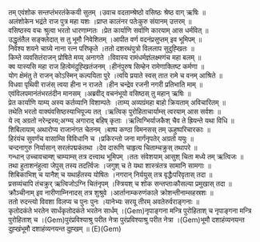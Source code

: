 

  
तम् एवंशोक सन्तप्तंभरतंकेकयी सुतम् ।उवाच वदताम्श्रेष्ठो वसिष्ठः श्रेष्ठ वाग् ऋषिः  ॥   
अलंशोकेन भद्रंते राज पुत्र महा यशः ।प्राप्त कालंनर पतेःकुरु संयानम् उत्तरम्  ॥   
वसिष्ठस्य वचः श्रुत्वा भरतो धारणाम्गतः ।प्रेत कार्याणि सर्वाणि कारयाम् आस धर्मवित्  ॥   
उद्धृतंतैल सङ्क्लेदात् स तु भूमौ निवेशितम् ।आपीत वर्ण वदनंप्रसुप्तम् इव भूमिपम्  ॥   
निवेश्य शयने चाग्र्ये नाना रत्न परिष्कृते ।ततो दशरथंपुत्रो विललाप सुदुह्खितः  ॥   
किम्ते व्यवसितंराजन् प्रोषिते मय्य् अनागते ।विवास्य रामंधर्मज्ञंलक्ष्मणंच महा बलम्  ॥   
क्व यास्यसि महा राज हित्वेमंदुह्खितंजनम् ।हीनंपुरुष सिम्हेन रामेणाक्लिष्ट कर्मणा  ॥   
योग क्षेमंतु ते राजन् कोऽस्मिन् कल्पयिता पुरे ।त्वयि प्रयाते स्वस् तात रामे च वनम् आश्रिते  ॥   
विधवा पृथिवी राजंस् त्वया हीना न राजते ।हीन चन्द्रेव रजनी नगरी प्रतिभाति माम्  ॥   
एवंविलपमानंतंभरतंदीन मानसम् ।अब्रवीद् वचनंभूयो वसिष्ठस् तु महान् ऋषिः  ॥   
प्रेत कार्याणि याम्य् अस्य कर्तव्यानि विशाम्पतेः ।ताम्य् अव्यग्रंमहा बाहो क्रियताम् अविचारितम्  ॥   
तथेति भरतो वाक्यंवसिष्ठस्याभिपूज्य तत् ।ऋत्विक् पुरोहिताचार्याम्स् त्वरयाम् आस सर्वशः  ॥   
ये त्व् अग्रतो नरेन्द्रस्य;अग्म्य् अगाराद् बहिष् कृताः ।ऋत्विग्भिर्याजकैश् चैव ते ह्रियन्ते यथा विधि  ॥   
शिबिलायाम् अथारोप्य राजानंगत चेतनम् ।बाष्प कण्ठा विमनसस् तम् ऊहुष्परिचारकाः  ॥   
हिरंयंच सुवर्णंच वासाम्सि विविधानि च ।प्रकिरन्तो जना मार्गंनृपतेर् अग्रतो ययुः  ॥   
चन्दनागुरु निर्यासान् सरलंपद्मकंतथा ।देव दारूणि चाहृत्य चिताम्चक्रुस् तथापरे  ॥   
गन्धान् उच्चावचाम्श् चाम्याम्स् तत्र दत्त्वाथ भूमिपम् ।ततः संवेशयाम् आसुश् चिता मध्ये तम् ऋत्विजः  ॥   
तथा हुताशनंहुत्वा जेपुस् तस्य तदर्त्विजः ।जगुश् च ते यथा शास्त्रंतत्र सामानि सामगाः  ॥   
शिबिकाभिश् च यानैश् च यथार्हंतस्य योषितः ।नगरान् निर्ययुस् तत्र वृद्धैःपरिवृतास् तदा  ॥   
प्रसव्यंचापि तंचक्रुर् ऋत्विजोऽग्नि चितंनृपम् ।स्त्रियश् च शोक सन्तप्ताःकौसल्या प्रमुखास् तदा  ॥   
क्रौञ्चीनाम् इव नारीणाम्निनादस् तत्र शुश्रुवे ।आर्तानाम्करुणंकाले क्रोशन्तीनाम्सहस्रशः  ॥   
ततो रुदन्त्यो विवशा विलप्य च पुनः पुनः ।यानेभ्यः सरयू तीरम् अवतेरुर्वराङ्गनाः  ॥   
कृतोदकंते भरतेन सार्धंकृतोदकंते भरतेन सार्धम् ।(Gem)नृपाङ्गना मन्त्रि पुरोहिताश् च नृपाङ्गना मन्त्रि पुरोहिताश् च ।(Gem)पुरंप्रविश्याश्रु परीत नेत्रा पुरंप्रविश्याश्रु परीत नेत्रा ।(Gem)भूमौ दशाहंव्यनयन्त दुह्खंभूमौ दशाहंव्यनयन्त दुह्खम्  ॥ (E)(Gem)  
